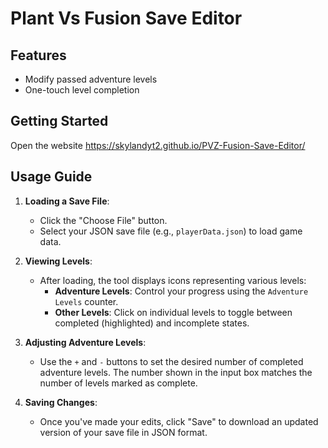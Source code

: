 
# Plant Vs Fusion Save Editor

## Features

- Modify passed adventure levels
- One-touch level completion

## Getting Started

Open the website https://skylandyt2.github.io/PVZ-Fusion-Save-Editor/

## Usage Guide

1. **Loading a Save File**:
   - Click the "Choose File" button.
   - Select your JSON save file (e.g., `playerData.json`) to load game data.

2. **Viewing Levels**:
   - After loading, the tool displays icons representing various levels:
     - **Adventure Levels**: Control your progress using the `Adventure Levels` counter.
     - **Other Levels**: Click on individual levels to toggle between completed (highlighted) and incomplete states.

3. **Adjusting Adventure Levels**:
   - Use the `+` and `-` buttons to set the desired number of completed adventure levels. The number shown in the input box matches the number of levels marked as complete.

4. **Saving Changes**:
   - Once you've made your edits, click "Save" to download an updated version of your save file in JSON format.


